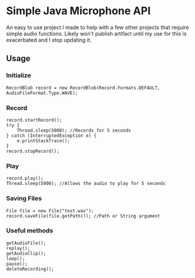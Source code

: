 # Simple Java Microphone API
An easy to use project I made to help with a few other projects that require
simple audio functions. Likely won't publish artifact until my use for this is 
exacerbated and I stop updating it.

## Usage
### Initialize

`RecordBlob record = new RecordBlob(Record.Formats.DEFAULT, AudioFileFormat.Type.WAVE);`

### Record
```
record.startRecord();
try {
    Thread.sleep(5000); //Records for 5 seconds
} catch (InterruptedException e) {
    e.printStackTrace();
}
record.stopRecord();
```

### Play
```
record.play();
Thread.sleep(5000); //Allows the audio to play for 5 seconds
```

### Saving Files
```
File file = new File("test.wav");
record.saveFile(file.getPath()); //Path or String argument
```

### Useful methods
```
getAudioFile();
replay();
getAudioClip();
loop();
pause();
deleteRecording();
```
